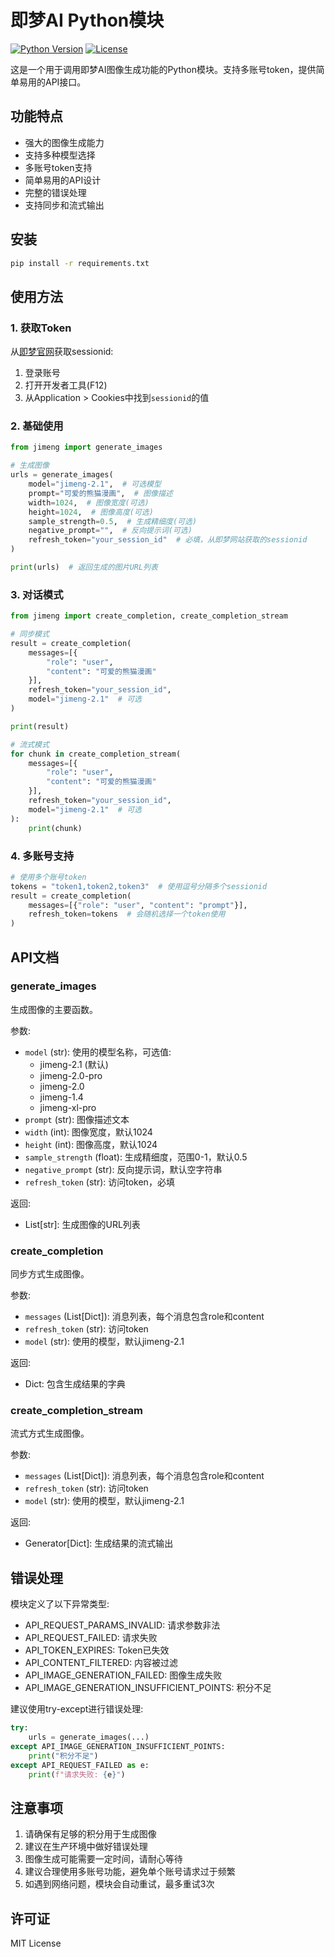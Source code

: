# 即梦AI Python模块

[![Python Version](https://img.shields.io/badge/python-3.7%2B-blue)]()
[![License](https://img.shields.io/badge/license-MIT-green)]()

这是一个用于调用即梦AI图像生成功能的Python模块。支持多账号token，提供简单易用的API接口。

## 功能特点

- 强大的图像生成能力
- 支持多种模型选择
- 多账号token支持
- 简单易用的API设计
- 完整的错误处理
- 支持同步和流式输出

## 安装

```bash
pip install -r requirements.txt
```

## 使用方法

### 1. 获取Token

从[即梦官网](https://jimeng.jianying.com/)获取sessionid:
1. 登录账号
2. 打开开发者工具(F12)
3. 从Application > Cookies中找到`sessionid`的值

### 2. 基础使用

```python
from jimeng import generate_images

# 生成图像
urls = generate_images(
    model="jimeng-2.1",  # 可选模型
    prompt="可爱的熊猫漫画",  # 图像描述
    width=1024,  # 图像宽度(可选)
    height=1024,  # 图像高度(可选)
    sample_strength=0.5,  # 生成精细度(可选)
    negative_prompt="",  # 反向提示词(可选)
    refresh_token="your_session_id"  # 必填，从即梦网站获取的sessionid
)

print(urls)  # 返回生成的图片URL列表
```

### 3. 对话模式

```python
from jimeng import create_completion, create_completion_stream

# 同步模式
result = create_completion(
    messages=[{
        "role": "user",
        "content": "可爱的熊猫漫画"
    }],
    refresh_token="your_session_id",
    model="jimeng-2.1"  # 可选
)

print(result)

# 流式模式
for chunk in create_completion_stream(
    messages=[{
        "role": "user",
        "content": "可爱的熊猫漫画"
    }],
    refresh_token="your_session_id",
    model="jimeng-2.1"  # 可选
):
    print(chunk)
```

### 4. 多账号支持

```python
# 使用多个账号token
tokens = "token1,token2,token3"  # 使用逗号分隔多个sessionid
result = create_completion(
    messages=[{"role": "user", "content": "prompt"}],
    refresh_token=tokens  # 会随机选择一个token使用
)
```

## API文档

### generate_images

生成图像的主要函数。

参数:
- `model` (str): 使用的模型名称，可选值:
  - jimeng-2.1 (默认)
  - jimeng-2.0-pro
  - jimeng-2.0
  - jimeng-1.4
  - jimeng-xl-pro
- `prompt` (str): 图像描述文本
- `width` (int): 图像宽度，默认1024
- `height` (int): 图像高度，默认1024
- `sample_strength` (float): 生成精细度，范围0-1，默认0.5
- `negative_prompt` (str): 反向提示词，默认空字符串
- `refresh_token` (str): 访问token，必填

返回:
- List[str]: 生成图像的URL列表

### create_completion

同步方式生成图像。

参数:
- `messages` (List[Dict]): 消息列表，每个消息包含role和content
- `refresh_token` (str): 访问token
- `model` (str): 使用的模型，默认jimeng-2.1

返回:
- Dict: 包含生成结果的字典

### create_completion_stream

流式方式生成图像。

参数:
- `messages` (List[Dict]): 消息列表，每个消息包含role和content
- `refresh_token` (str): 访问token
- `model` (str): 使用的模型，默认jimeng-2.1

返回:
- Generator[Dict]: 生成结果的流式输出

## 错误处理

模块定义了以下异常类型:
- API_REQUEST_PARAMS_INVALID: 请求参数非法
- API_REQUEST_FAILED: 请求失败
- API_TOKEN_EXPIRES: Token已失效
- API_CONTENT_FILTERED: 内容被过滤
- API_IMAGE_GENERATION_FAILED: 图像生成失败
- API_IMAGE_GENERATION_INSUFFICIENT_POINTS: 积分不足

建议使用try-except进行错误处理:

```python
try:
    urls = generate_images(...)
except API_IMAGE_GENERATION_INSUFFICIENT_POINTS:
    print("积分不足")
except API_REQUEST_FAILED as e:
    print(f"请求失败: {e}")
```

## 注意事项

1. 请确保有足够的积分用于生成图像
2. 建议在生产环境中做好错误处理
3. 图像生成可能需要一定时间，请耐心等待
4. 建议合理使用多账号功能，避免单个账号请求过于频繁
5. 如遇到网络问题，模块会自动重试，最多重试3次

## 许可证

MIT License 
